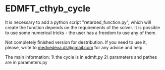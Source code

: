 # EDMFT_cthyb_cycle
It is necessary to add a python script "retarded_function.py", which will create the function depends on the requirements of the solver. 
It is possible to use some numerical tricks - the user has a freedom to use any of them. 

Not completely finished version for destribution. If you need to use it, please, write to medvedeva.ds@gmail.com for any advice and help. 

The main information:
1\ the cycle is in edmft.py
2\ parameters and pathes are in parameters.py
